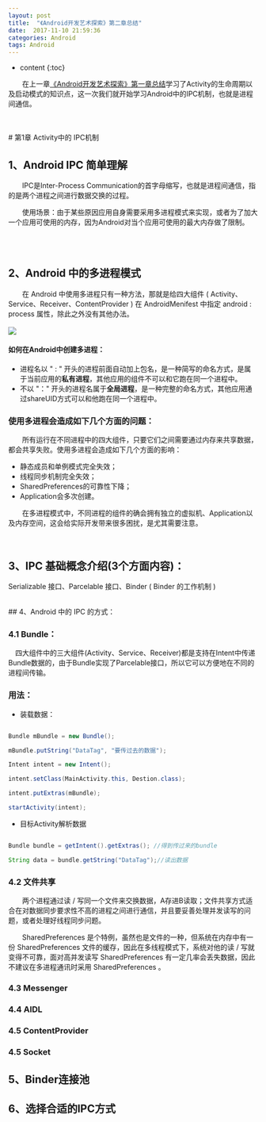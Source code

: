 ```yaml
---
layout: post
title:  "《Android开发艺术探索》第二章总结"
date:  2017-11-10 21:59:36
categories: Android
tags: Android
---
```

* content
{:toc}




　　在上一章[《Android开发艺术探索》第一章总结](http://xsong.wang/2017/10/11/AndroidArt/)学习了Activity的生命周期以及启动模式的知识点，这一次我们就开始学习Android中的IPC机制，也就是进程间通信。

<br />
<br />
# 第1章 Activity中的 IPC机制

## 1、Android IPC 简单理解

　　IPC是Inter-Process Communication的首字母缩写，也就是进程间通信，指的是两个进程之间进行数据交换的过程。

　　使用场景：由于某些原因应用自身需要采用多进程模式来实现，或者为了加大一个应用可使用的内存，因为Android对当个应用可使用的最大内存做了限制。

<br />
<br />

## 2、Android 中的多进程模式
　　在 Android 中使用多进程只有一种方法，那就是给四大组件 ( Activity、Service、Receiver、ContentProvider ) 在 AndroidMenifest 中指定 android : process 属性，除此之外没有其他办法。
<br />
<br />
  ![](https://i.imgur.com/xVk0n4q.jpg)

#### 如何在Android中创建多进程：

 - 进程名以 " : " 开头的进程前面自动加上包名，是一种简写的命名方式，是属于当前应用的**私有进程**，其他应用的组件不可以和它跑在同一个进程中。
 - 不以 "："  开头的进程名属于**全局进程**，是一种完整的命名方式，其他应用通过shareUID方式可以和他跑在同一个进程中。

### 使用多进程会造成如下几个方面的问题：

　　所有运行在不同进程中的四大组件，只要它们之间需要通过内存来共享数据，都会共享失败。使用多进程会造成如下几个方面的影响：

- 静态成员和单例模式完全失效；
- 线程同步机制完全失效；
- SharedPreferences的可靠性下降；
- Application会多次创建。

　　在多进程模式中，不同进程的组件的确会拥有独立的虚拟机、Application以及内存空间，这会给实际开发带来很多困扰，是尤其需要注意。

<br />

## 3、IPC 基础概念介绍(3个方面内容)：
Serializable 接口、Parcelable 接口、Binder ( Binder 的工作机制 )


<br />
## 4、Android 中的 IPC 的方式：

### 4.1 Bundle：

　四大组件中的三大组件(Activity、Service、Receiver)都是支持在Intent中传递Bundle数据的，由于Bundle实现了Parcelable接口，所以它可以方便地在不同的进程间传输。

### 用法：
- 装载数据：

```java

Bundle mBundle = new Bundle();

mBundle.putString("DataTag", "要传过去的数据");

Intent intent = new Intent();

intent.setClass(MainActivity.this, Destion.class);

intent.putExtras(mBundle);

startActivity(intent); 

 ```

- 目标Activity解析数据

```java

Bundle bundle = getIntent().getExtras(); //得到传过来的bundle

String data = bundle.getString("DataTag");//读出数据

```


### 4.2 文件共享
　　两个进程通过读 / 写同一个文件来交换数据，A存进B读取；文件共享方式适合在对数据同步要求性不高的进程之间进行通信，并且要妥善处理并发读写的问题，或者处理好线程同步问题。

　　SharedPreferences 是个特例，虽然也是文件的一种，但系统在内存中有一份 SharedPreferences 文件的缓存，因此在多线程模式下，系统对他的读 / 写就变得不可靠，面对高并发读写 SharedPreferences 有一定几率会丢失数据，因此不建议在多进程通讯时采用 SharedPreferences 。


### 4.3 Messenger
### 4.4 AIDL
### 4.5 ContentProvider
### 4.5 Socket
## 5、Binder连接池

## 6、选择合适的IPC方式

